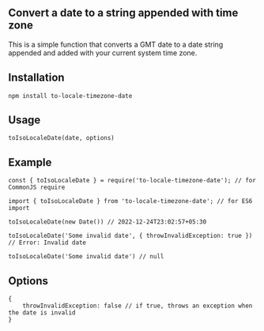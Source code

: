 ## Convert a date to a string appended with time zone

This is a simple function that converts a GMT date to a date string appended and added with your current system time zone.

## Installation
    
    npm install to-locale-timezone-date

## Usage
    
    toIsoLocaleDate(date, options)

## Example
    
    const { toIsoLocaleDate } = require('to-locale-timezone-date'); // for CommonJS require

    import { toIsoLocaleDate } from 'to-locale-timezone-date'; // for ES6 import

    toIsoLocaleDate(new Date()) // 2022-12-24T23:02:57+05:30

    toIsoLocaleDate('Some invalid date', { throwInvalidException: true }) // Error: Invalid date

    toIsoLocaleDate('Some invalid date') // null

## Options
    
    {
        throwInvalidException: false // if true, throws an exception when the date is invalid
    }